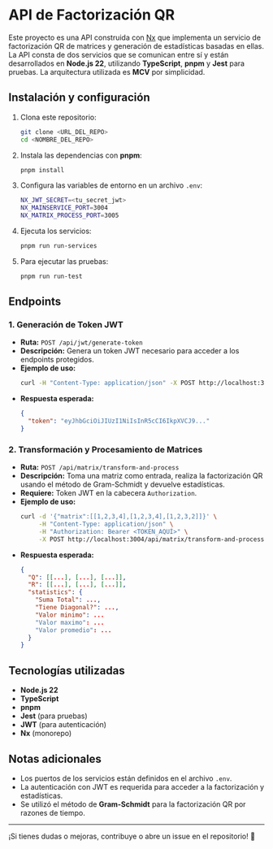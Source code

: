 # API de Factorización QR

Este proyecto es una API construida con [Nx](https://nx.dev/) que implementa un servicio de factorización QR de matrices y generación de estadísticas basadas en ellas. La API consta de dos servicios que se comunican entre sí y están desarrollados en **Node.js 22**, utilizando **TypeScript**, **pnpm** y **Jest** para pruebas. La arquitectura utilizada es **MCV** por simplicidad.

## Instalación y configuración

1. Clona este repositorio:
   ```sh
   git clone <URL_DEL_REPO>
   cd <NOMBRE_DEL_REPO>
   ```
2. Instala las dependencias con **pnpm**:
   ```sh
   pnpm install
   ```
3. Configura las variables de entorno en un archivo `.env`:
   ```sh
   NX_JWT_SECRET=<tu_secret_jwt>
   NX_MAINSERVICE_PORT=3004
   NX_MATRIX_PROCESS_PORT=3005
   ```
4. Ejecuta los servicios:
   ```sh
   pnpm run run-services
   ```
5. Para ejecutar las pruebas:
   ```sh
   pnpm run run-test
   ```

## Endpoints

### 1. Generación de Token JWT
- **Ruta:** `POST /api/jwt/generate-token`
- **Descripción:** Genera un token JWT necesario para acceder a los endpoints protegidos.
- **Ejemplo de uso:**
  ```sh
  curl -H "Content-Type: application/json" -X POST http://localhost:3004/api/jwt/generate-token
  ```
- **Respuesta esperada:**
  ```json
  {
    "token": "eyJhbGciOiJIUzI1NiIsInR5cCI6IkpXVCJ9..."
  }
  ```

### 2. Transformación y Procesamiento de Matrices
- **Ruta:** `POST /api/matrix/transform-and-process`
- **Descripción:** Toma una matriz como entrada, realiza la factorización QR usando el método de Gram-Schmidt y devuelve estadísticas.
- **Requiere:** Token JWT en la cabecera `Authorization`.
- **Ejemplo de uso:**
  ```sh
  curl -d '{"matrix":[[1,2,3,4],[1,2,3,4],[1,2,3,2]]}' \
       -H "Content-Type: application/json" \
       -H "Authorization: Bearer <TOKEN_AQUÍ>" \
       -X POST http://localhost:3004/api/matrix/transform-and-process
  ```
- **Respuesta esperada:**
  ```json
  {
    "Q": [[...], [...], [...]],
    "R": [[...], [...], [...]],
    "statistics": {
      "Suma Total": ...,
      "Tiene Diagonal?": ...,
      "Valor minimo": ...
      "Valor maximo": ...
      "Valor promedio": ...
    }
  }
  ```

## Tecnologías utilizadas
- **Node.js 22**
- **TypeScript**
- **pnpm**
- **Jest** (para pruebas)
- **JWT** (para autenticación)
- **Nx** (monorepo)

## Notas adicionales
- Los puertos de los servicios están definidos en el archivo `.env`.
- La autenticación con JWT es requerida para acceder a la factorización y estadísticas.
- Se utilizó el método de **Gram-Schmidt** para la factorización QR por razones de tiempo.

---
¡Si tienes dudas o mejoras, contribuye o abre un issue en el repositorio! 🚀

